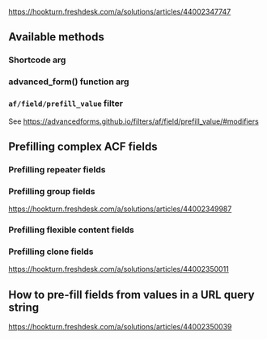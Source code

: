 https://hookturn.freshdesk.com/a/solutions/articles/44002347747

## Available methods 

### Shortcode arg

### advanced_form() function arg

### `af/field/prefill_value` filter

See https://advancedforms.github.io/filters/af/field/prefill_value/#modifiers

## Prefilling complex ACF fields

### Prefilling repeater fields

### Prefilling group fields

https://hookturn.freshdesk.com/a/solutions/articles/44002349987

### Prefilling flexible content fields

### Prefilling clone fields

https://hookturn.freshdesk.com/a/solutions/articles/44002350011

## How to pre-fill fields from values in a URL query string

https://hookturn.freshdesk.com/a/solutions/articles/44002350039